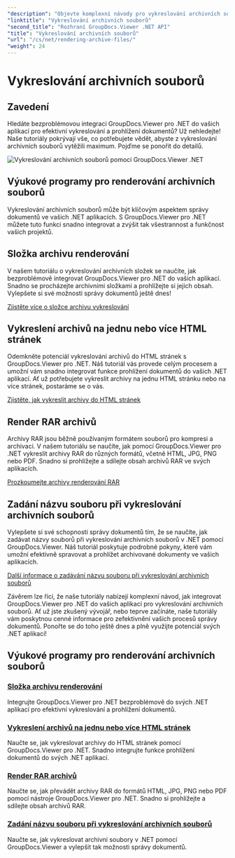 ```yaml
---
"description": "Objevte komplexní návody pro vykreslování archivních souborů pomocí GroupDocs.Viewer pro .NET. Integrujte je bezproblémově a efektivně do svých .NET aplikací."
"linktitle": "Vykreslování archivních souborů"
"second_title": "Rozhraní GroupDocs.Viewer .NET API"
"title": "Vykreslování archivních souborů"
"url": "/cs/net/rendering-archive-files/"
"weight": 24
---
```


# Vykreslování archivních souborů

## Zavedení

Hledáte bezproblémovou integraci GroupDocs.Viewer pro .NET do vašich aplikací pro efektivní vykreslování a prohlížení dokumentů? Už nehledejte! Naše tutoriály pokrývají vše, co potřebujete vědět, abyste z vykreslování archivních souborů vytěžili maximum. Pojďme se ponořit do detailů.

![Vykreslování archivních souborů pomocí GroupDocs.Viewer .NET](/viewer/rendering-archive-files/image.png)

## Výukové programy pro renderování archivních souborů

Vykreslování archivních souborů může být klíčovým aspektem správy dokumentů ve vašich .NET aplikacích. S GroupDocs.Viewer pro .NET můžete tuto funkci snadno integrovat a zvýšit tak všestrannost a funkčnost vašich projektů.

## Složka archivu renderování

V našem tutoriálu o vykreslování archivních složek se naučíte, jak bezproblémově integrovat GroupDocs.Viewer pro .NET do vašich aplikací. Snadno se procházejte archivními složkami a prohlížejte si jejich obsah. Vylepšete si své možnosti správy dokumentů ještě dnes!

[Zjistěte více o složce archivu vykreslování](./render-archive-folder/)

## Vykreslení archivů na jednu nebo více HTML stránek

Odemkněte potenciál vykreslování archivů do HTML stránek s GroupDocs.Viewer pro .NET. Náš tutoriál vás provede celým procesem a umožní vám snadno integrovat funkce prohlížení dokumentů do vašich .NET aplikací. Ať už potřebujete vykreslit archivy na jednu HTML stránku nebo na více stránek, postaráme se o vás.

[Zjistěte, jak vykreslit archivy do HTML stránek](./render-archives-html/)

## Render RAR archivů

Archivy RAR jsou běžně používaným formátem souborů pro kompresi a archivaci. V našem tutoriálu se naučíte, jak pomocí GroupDocs.Viewer pro .NET vykreslit archivy RAR do různých formátů, včetně HTML, JPG, PNG nebo PDF. Snadno si prohlížejte a sdílejte obsah archivů RAR ve svých aplikacích.

[Prozkoumejte archivy renderování RAR](./render-rar/)

## Zadání názvu souboru při vykreslování archivních souborů

Vylepšete si své schopnosti správy dokumentů tím, že se naučíte, jak zadávat názvy souborů při vykreslování archivních souborů v .NET pomocí GroupDocs.Viewer. Náš tutoriál poskytuje podrobné pokyny, které vám umožní efektivně spravovat a prohlížet archivované dokumenty ve vašich aplikacích.

[Další informace o zadávání názvu souboru při vykreslování archivních souborů](./specify-filename-render-archive/)

Závěrem lze říci, že naše tutoriály nabízejí komplexní návod, jak integrovat GroupDocs.Viewer pro .NET do vašich aplikací pro vykreslování archivních souborů. Ať už jste zkušený vývojář, nebo teprve začínáte, naše tutoriály vám poskytnou cenné informace pro zefektivnění vašich procesů správy dokumentů. Ponořte se do toho ještě dnes a plně využijte potenciál svých .NET aplikací!
## Výukové programy pro renderování archivních souborů
### [Složka archivu renderování](./render-archive-folder/)
Integrujte GroupDocs.Viewer pro .NET bezproblémově do svých .NET aplikací pro efektivní vykreslování a prohlížení dokumentů.
### [Vykreslení archivů na jednu nebo více HTML stránek](./render-archives-html/)
Naučte se, jak vykreslovat archivy do HTML stránek pomocí GroupDocs.Viewer pro .NET. Snadno integrujte funkce prohlížení dokumentů do svých .NET aplikací.
### [Render RAR archivů](./render-rar/)
Naučte se, jak převádět archivy RAR do formátů HTML, JPG, PNG nebo PDF pomocí nástroje GroupDocs.Viewer pro .NET. Snadno si prohlížejte a sdílejte obsah archivů RAR.
### [Zadání názvu souboru při vykreslování archivních souborů](./specify-filename-render-archive/)
Naučte se, jak vykreslovat archivní soubory v .NET pomocí GroupDocs.Viewer a vylepšit tak možnosti správy dokumentů.